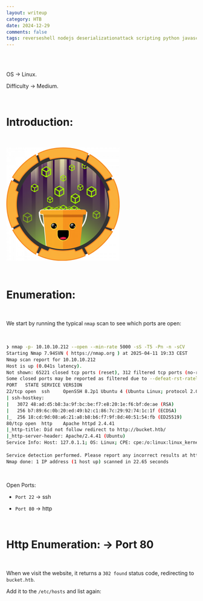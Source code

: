 ```yaml
---
layout: writeup
category: HTB
date: 2024-12-29
comments: false
tags: reverseshell nodejs deserializationattack scripting python javascript iife
---
```


<br />



<br />

OS -> Linux.

Difficulty -> Medium.

<br />

# Introduction:

<br />

![1](../../../assets/images/Bucket/1.png)

<br />

# Enumeration:

<br />

We start by running the typical `nmap` scan to see which ports are open:

<br />

```bash
❯ nmap -p- 10.10.10.212 --open --min-rate 5000 -sS -T5 -Pn -n -sCV
Starting Nmap 7.94SVN ( https://nmap.org ) at 2025-04-11 19:33 CEST
Nmap scan report for 10.10.10.212
Host is up (0.041s latency).
Not shown: 65221 closed tcp ports (reset), 312 filtered tcp ports (no-response)
Some closed ports may be reported as filtered due to --defeat-rst-ratelimit
PORT   STATE SERVICE VERSION
22/tcp open  ssh     OpenSSH 8.2p1 Ubuntu 4 (Ubuntu Linux; protocol 2.0)
| ssh-hostkey: 
|   3072 48:ad:d5:b8:3a:9f:bc:be:f7:e8:20:1e:f6:bf:de:ae (RSA)
|   256 b7:89:6c:0b:20:ed:49:b2:c1:86:7c:29:92:74:1c:1f (ECDSA)
|_  256 18:cd:9d:08:a6:21:a8:b8:b6:f7:9f:8d:40:51:54:fb (ED25519)
80/tcp open  http    Apache httpd 2.4.41
|_http-title: Did not follow redirect to http://bucket.htb/
|_http-server-header: Apache/2.4.41 (Ubuntu)
Service Info: Host: 127.0.1.1; OS: Linux; CPE: cpe:/o:linux:linux_kernel

Service detection performed. Please report any incorrect results at https://nmap.org/submit/ .
Nmap done: 1 IP address (1 host up) scanned in 22.65 seconds
```

<br />

Open Ports:

- `Port 22` -> ssh

- `Port 80` -> http

<br />

# Http Enumeration: -> Port 80

<br />

When we visit the website, it returns a `302 found` status code, redirecting to `bucket.htb`.

Add it to the `/etc/hosts` and list again:

<br />



<br />
